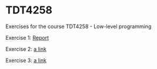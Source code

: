 # TDT4258
Exercises for the course TDT4258 - Low-level programming

Exercise 1: [Report](https://github.com/user/repo/blob/branch/other_file.md)

Exercise 2: [a link](https://github.com/user/repo/blob/branch/other_file.md)

Exercise 3: [a link](https://github.com/user/repo/blob/branch/other_file.md)
